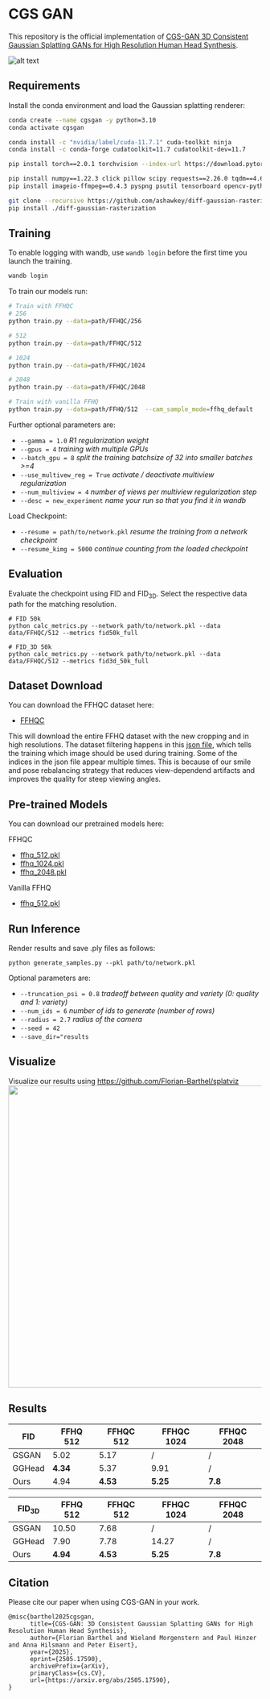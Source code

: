 # CGS GAN

This repository is the official implementation of [CGS-GAN 3D Consistent Gaussian Splatting GANs for High Resolution Human Head Synthesis](https://arxiv.org/pdf/2505.17590). 

![alt text](assets/out_small.jpg "Teaser")

## Requirements

Install the conda environment and load the Gaussian splatting renderer:

```sh
conda create --name cgsgan -y python=3.10
conda activate cgsgan

conda install -c "nvidia/label/cuda-11.7.1" cuda-toolkit ninja
conda install -c conda-forge cudatoolkit=11.7 cudatoolkit-dev=11.7

pip install torch==2.0.1 torchvision --index-url https://download.pytorch.org/whl/cu117

pip install numpy==1.22.3 click pillow scipy requests==2.26.0 tqdm==4.62.2 matplotlib==3.4.2 imageio==2.9.0 
pip install imageio-ffmpeg==0.4.3 pyspng psutil tensorboard opencv-python plyfile

git clone --recursive https://github.com/ashawkey/diff-gaussian-rasterization
pip install ./diff-gaussian-rasterization
```

## Training

To enable logging with wandb, use `wandb login` before the first time you launch the training.
```sh
wandb login
```

To train our models run:

```sh
# Train with FFHQC
# 256
python train.py --data=path/FFHQC/256

# 512
python train.py --data=path/FFHQC/512

# 1024
python train.py --data=path/FFHQC/1024

# 2048
python train.py --data=path/FFHQC/2048

# Train with vanilla FFHQ
python train.py --data=path/FFHQ/512  --cam_sample_mode=ffhq_default
```

Further optional parameters are:
- `--gamma = 1.0` _R1 regularization weight_
- `--gpus = 4` _training with multiple GPUs_
- `--batch_gpu = 8` _split the training batchsize of 32 into smaller batches >=4_
- `--use_multivew_reg = True` _activate / deactivate multiview regularization_
- `--num_multiview = 4` _number of views per multiview regularization step_
- `--desc = new_experiment` _name your run so that you find it in wandb_

Load Checkpoint:
- `--resume = path/to/network.pkl` _resume the training from a network checkpoint_
- `--resume_kimg = 5000` _continue counting from the loaded checkpoint_

## Evaluation

Evaluate the checkpoint using FID and FID<sub>3D</sub>. Select the respective data path for the matching resolution.
```shell
# FID 50k
python calc_metrics.py --network path/to/network.pkl --data data/FFHQC/512 --metrics fid50k_full

# FID_3D 50k
python calc_metrics.py --network path/to/network.pkl --data data/FFHQC/512 --metrics fid3d_50k_full
```

## Dataset Download

You can download the FFHQC dataset here:
- [FFHQC](https://huggingface.co/anonym892312603527/neurips25/resolve/main/FFHQC.tar?download=true)

This will download the entire FFHQ dataset with the new cropping and in high resolutions. The dataset filtering happens in this [json file](https://github.com/fraunhoferhhi/cgs-gan/blob/main/custom_dist/smile_pose_rebalancing.json), which tells the training which image should be used during training. Some of the indices in the json file appear multiple times. This is because of our smile and pose rebalancing strategy that reduces view-dependend artifacts and improves the quality for steep viewing angles. 

## Pre-trained Models

You can download our pretrained models here:

FFHQC
- [ffhq_512.pkl](https://huggingface.co/anonym892312603527/neurips25/resolve/main/models/ffhq_512.pkl?download=true)
- [ffhq_1024.pkl](https://huggingface.co/anonym892312603527/neurips25/resolve/main/models/ffhqc_1024.pkl?download=true)
- [ffhq_2048.pkl](https://huggingface.co/anonym892312603527/neurips25/resolve/main/models/ffhqc_2048.pkl?download=true)

Vanilla FFHQ
- [ffhq_512.pkl](https://huggingface.co/anonym892312603527/neurips25/resolve/main/models/ffhq_512.pkl?download=true)


## Run Inference
Render results and save .ply files as follows:

```shell
python generate_samples.py --pkl path/to/network.pkl 
```

Optional parameters are:
- `--truncation_psi = 0.8` _tradeoff between quality and variety (0: quality and 1: variety)_
- `--num_ids = 6` _number of ids to generate (number of rows)_
- `--radius = 2.7`   _radius of the camera_
- `--seed = 42`
- `--save_dir="results`

## Visualize

Visualize our results using https://github.com/Florian-Barthel/splatviz
<img src="assets/gan_mode.png" style="width: 600px;">


## Results


| FID    | FFHQ 512  | FFHQC 512 | FFHQC 1024 | FFHQC 2048 |
|--------|-----------|-----------|------------|-----------|
| GSGAN  | 5.02      | 5.17      | /          | /         |
| GGHead | **4.34**  | 5.37      | 9.91       | /         |
| Ours   | 4.94      | **4.53**  | **5.25**   | **7.8**   |

| FID<sub>3D</sub> | FFHQ 512  | FFHQC 512 | FFHQC 1024 | FFHQC 2048 |
|------------------|-----------|-----------|------------|------------|
| GSGAN            | 10.50     | 7.68      | /          | /          |
| GGHead           | 7.90      | 7.78      | 14.27      | /          |
| Ours             | **4.94**  | **4.53**  | **5.25**   | **7.8**    |

## Citation
Please cite our paper when using CGS-GAN in your work.
```
@misc{barthel2025cgsgan,
      title={CGS-GAN: 3D Consistent Gaussian Splatting GANs for High Resolution Human Head Synthesis},
      author={Florian Barthel and Wieland Morgenstern and Paul Hinzer and Anna Hilsmann and Peter Eisert},
      year={2025},
      eprint={2505.17590},
      archivePrefix={arXiv},
      primaryClass={cs.CV},
      url={https://arxiv.org/abs/2505.17590},
}
```
